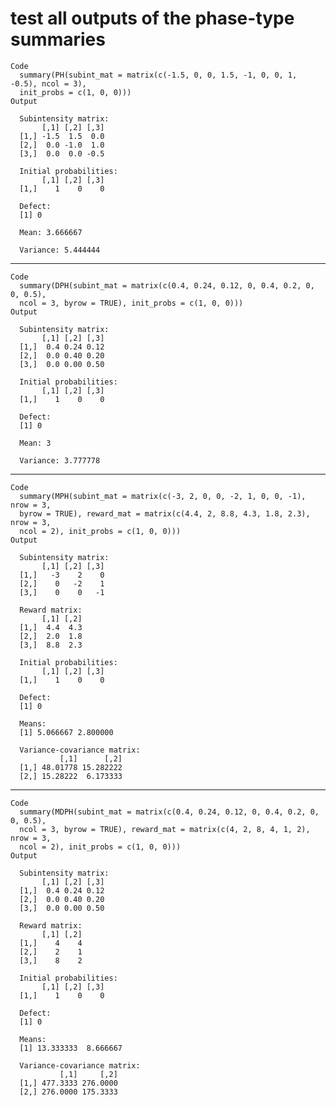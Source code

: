 # test all outputs of the phase-type summaries

    Code
      summary(PH(subint_mat = matrix(c(-1.5, 0, 0, 1.5, -1, 0, 0, 1, -0.5), ncol = 3),
      init_probs = c(1, 0, 0)))
    Output
      
      Subintensity matrix:
           [,1] [,2] [,3]
      [1,] -1.5  1.5  0.0
      [2,]  0.0 -1.0  1.0
      [3,]  0.0  0.0 -0.5
      
      Initial probabilities:
           [,1] [,2] [,3]
      [1,]    1    0    0
      
      Defect:
      [1] 0
      
      Mean: 3.666667
      
      Variance: 5.444444
      

---

    Code
      summary(DPH(subint_mat = matrix(c(0.4, 0.24, 0.12, 0, 0.4, 0.2, 0, 0, 0.5),
      ncol = 3, byrow = TRUE), init_probs = c(1, 0, 0)))
    Output
      
      Subintensity matrix:
           [,1] [,2] [,3]
      [1,]  0.4 0.24 0.12
      [2,]  0.0 0.40 0.20
      [3,]  0.0 0.00 0.50
      
      Initial probabilities:
           [,1] [,2] [,3]
      [1,]    1    0    0
      
      Defect:
      [1] 0
      
      Mean: 3
      
      Variance: 3.777778
      

---

    Code
      summary(MPH(subint_mat = matrix(c(-3, 2, 0, 0, -2, 1, 0, 0, -1), nrow = 3,
      byrow = TRUE), reward_mat = matrix(c(4.4, 2, 8.8, 4.3, 1.8, 2.3), nrow = 3,
      ncol = 2), init_probs = c(1, 0, 0)))
    Output
      
      Subintensity matrix:
           [,1] [,2] [,3]
      [1,]   -3    2    0
      [2,]    0   -2    1
      [3,]    0    0   -1
      
      Reward matrix:
           [,1] [,2]
      [1,]  4.4  4.3
      [2,]  2.0  1.8
      [3,]  8.8  2.3
      
      Initial probabilities:
           [,1] [,2] [,3]
      [1,]    1    0    0
      
      Defect:
      [1] 0
      
      Means:
      [1] 5.066667 2.800000
      
      Variance-covariance matrix:
               [,1]      [,2]
      [1,] 48.01778 15.282222
      [2,] 15.28222  6.173333
      
      

---

    Code
      summary(MDPH(subint_mat = matrix(c(0.4, 0.24, 0.12, 0, 0.4, 0.2, 0, 0, 0.5),
      ncol = 3, byrow = TRUE), reward_mat = matrix(c(4, 2, 8, 4, 1, 2), nrow = 3,
      ncol = 2), init_probs = c(1, 0, 0)))
    Output
      
      Subintensity matrix:
           [,1] [,2] [,3]
      [1,]  0.4 0.24 0.12
      [2,]  0.0 0.40 0.20
      [3,]  0.0 0.00 0.50
      
      Reward matrix:
           [,1] [,2]
      [1,]    4    4
      [2,]    2    1
      [3,]    8    2
      
      Initial probabilities:
           [,1] [,2] [,3]
      [1,]    1    0    0
      
      Defect:
      [1] 0
      
      Means:
      [1] 13.333333  8.666667
      
      Variance-covariance matrix:
               [,1]     [,2]
      [1,] 477.3333 276.0000
      [2,] 276.0000 175.3333
      
      

